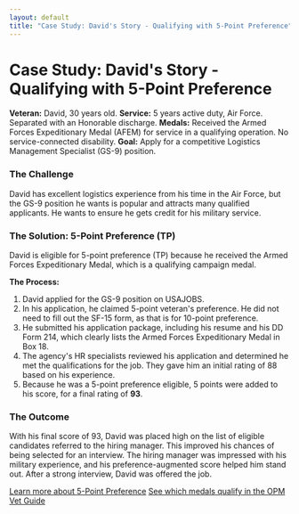 ```yaml
---
layout: default
title: "Case Study: David's Story - Qualifying with 5-Point Preference"
---
```


# Case Study: David's Story - Qualifying with 5-Point Preference

**Veteran:** David, 30 years old.
**Service:** 5 years active duty, Air Force. Separated with an Honorable discharge.
**Medals:** Received the Armed Forces Expeditionary Medal (AFEM) for service in a qualifying operation. No service-connected disability.
**Goal:** Apply for a competitive Logistics Management Specialist (GS-9) position.

### The Challenge
David has excellent logistics experience from his time in the Air Force, but the GS-9 position he wants is popular and attracts many qualified applicants. He wants to ensure he gets credit for his military service.

### The Solution: 5-Point Preference (TP)
David is eligible for 5-point preference (TP) because he received the Armed Forces Expeditionary Medal, which is a qualifying campaign medal.

**The Process:**
1.  David applied for the GS-9 position on USAJOBS.
2.  In his application, he claimed 5-point veteran's preference. He did not need to fill out the SF-15 form, as that is for 10-point preference.
3.  He submitted his application package, including his resume and his DD Form 214, which clearly lists the Armed Forces Expeditionary Medal in Box 18.
4.  The agency's HR specialists reviewed his application and determined he met the qualifications for the job. They gave him an initial rating of 88 based on his experience.
5.  Because he was a 5-point preference eligible, 5 points were added to his score, for a final rating of **93**.

### The Outcome
With his final score of 93, David was placed high on the list of eligible candidates referred to the hiring manager. This improved his chances of being selected for an interview. The hiring manager was impressed with his military experience, and his preference-augmented score helped him stand out. After a strong interview, David was offered the job.

[Learn more about 5-Point Preference](./advisor/ownservice_nodisability_nossps_checkserviceperiod.md)
[See which medals qualify in the OPM Vet Guide](./hrdocs.txt)
```

